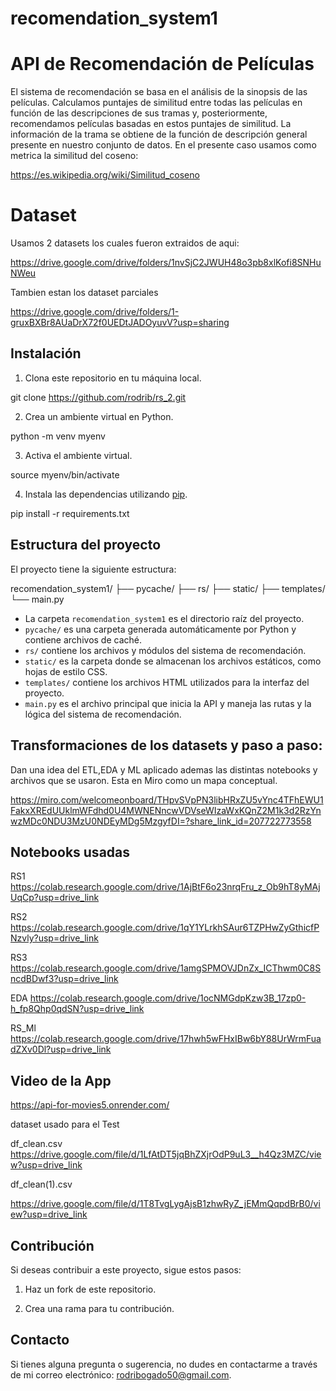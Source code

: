 # recomendation_system1

# API de Recomendación de Películas

El sistema de recomendación se basa en el análisis de la sinopsis de las películas. 
Calculamos puntajes de similitud entre todas las películas en función de las descripciones de sus tramas y, posteriormente, recomendamos películas basadas en estos puntajes de similitud.
La información de la trama se obtiene de la función de descripción general presente en nuestro conjunto de datos.
En el presente caso usamos como metrica la similitud del coseno:

https://es.wikipedia.org/wiki/Similitud_coseno

# Dataset
Usamos 2 datasets los cuales fueron extraidos de aqui:

https://drive.google.com/drive/folders/1nvSjC2JWUH48o3pb8xlKofi8SNHuNWeu

Tambien estan los dataset parciales

https://drive.google.com/drive/folders/1-gruxBXBr8AUaDrX72f0UEDtJADOyuvV?usp=sharing


## Instalación

1. Clona este repositorio en tu máquina local.

git clone https://github.com/rodrib/rs_2.git

2. Crea un ambiente virtual en Python.

python -m venv myenv


3. Activa el ambiente virtual.

source myenv/bin/activate


4. Instala las dependencias utilizando [pip](https://pip.pypa.io/en/stable/).

pip install -r requirements.txt


## Estructura del proyecto

El proyecto tiene la siguiente estructura:

recomendation_system1/
├── pycache/
├── rs/
├── static/
├── templates/
└── main.py


- La carpeta `recomendation_system1` es el directorio raíz del proyecto.
- `pycache/` es una carpeta generada automáticamente por Python y contiene archivos de caché.
- `rs/` contiene los archivos y módulos del sistema de recomendación.
- `static/` es la carpeta donde se almacenan los archivos estáticos, como hojas de estilo CSS.
- `templates/` contiene los archivos HTML utilizados para la interfaz del proyecto.
- `main.py` es el archivo principal que inicia la API y maneja las rutas y la lógica del sistema de recomendación.

## Transformaciones de los datasets y paso a paso:
Dan una idea del ETL,EDA y ML aplicado ademas las distintas notebooks y archivos que se usaron.
Esta en Miro como un mapa conceptual.

https://miro.com/welcomeonboard/THpvSVpPN3libHRxZU5vYnc4TFhEWU1FakxXREdUUklmWFdhd0U4MWNENncwVDVseWIzaWxKQnZ2M1k3d2RzYnwzMDc0NDU3MzU0NDEyMDg5MzgyfDI=?share_link_id=207722773558

## Notebooks usadas
RS1
https://colab.research.google.com/drive/1AjBtF6o23nrqFru_z_Ob9hT8yMAjUqCp?usp=drive_link

RS2
https://colab.research.google.com/drive/1qY1YLrkhSAur6TZPHwZyGthicfPNzvly?usp=drive_link

RS3
https://colab.research.google.com/drive/1amgSPMOVJDnZx_ICThwm0C8SncdBDwf3?usp=drive_link

EDA
https://colab.research.google.com/drive/1ocNMGdpKzw3B_17zp0-h_fp8Qhp0qdSN?usp=drive_link

RS_Ml
https://colab.research.google.com/drive/17hwh5wFHxIBw6bY88UrWrmFuadZXv0Dl?usp=drive_link

## Video de la App

https://api-for-movies5.onrender.com/

dataset usado para el Test

df_clean.csv
https://drive.google.com/file/d/1LfAtDT5jqBhZXjrOdP9uL3__h4Qz3MZC/view?usp=drive_link

df_clean(1).csv

https://drive.google.com/file/d/1T8TvgLygAjsB1zhwRyZ_jEMmQqpdBrB0/view?usp=drive_link


## Contribución

Si deseas contribuir a este proyecto, sigue estos pasos:

1. Haz un fork de este repositorio.

2. Crea una rama para tu contribución.

## Contacto

Si tienes alguna pregunta o sugerencia, no dudes en contactarme a través de mi correo electrónico: rodribogado50@gmail.com.


